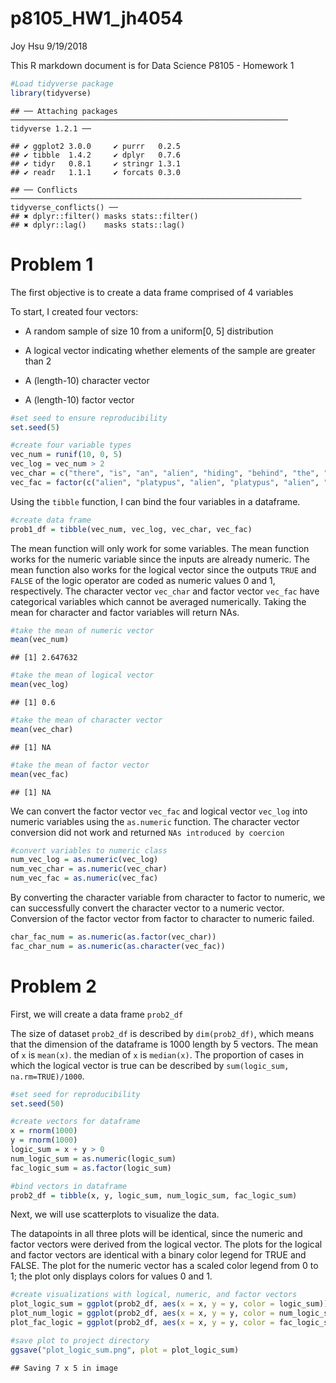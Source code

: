 p8105\_HW1\_jh4054
================
Joy Hsu
9/19/2018

This R markdown document is for Data Science P8105 - Homework 1

``` r
#Load tidyverse package
library(tidyverse)
```

    ## ── Attaching packages ────────────────────────────────────────────────────────────── tidyverse 1.2.1 ──

    ## ✔ ggplot2 3.0.0     ✔ purrr   0.2.5
    ## ✔ tibble  1.4.2     ✔ dplyr   0.7.6
    ## ✔ tidyr   0.8.1     ✔ stringr 1.3.1
    ## ✔ readr   1.1.1     ✔ forcats 0.3.0

    ## ── Conflicts ───────────────────────────────────────────────────────────────── tidyverse_conflicts() ──
    ## ✖ dplyr::filter() masks stats::filter()
    ## ✖ dplyr::lag()    masks stats::lag()

Problem 1
=========

The first objective is to create a data frame comprised of 4 variables

To start, I created four vectors:

-   A random sample of size 10 from a uniform\[0, 5\] distribution

-   A logical vector indicating whether elements of the sample are greater than 2

-   A (length-10) character vector

-   A (length-10) factor vector

``` r
#set seed to ensure reproducibility 
set.seed(5)

#create four variable types
vec_num = runif(10, 0, 5)
vec_log = vec_num > 2
vec_char = c("there", "is", "an", "alien", "hiding", "behind", "the", "black", "berry", "tree")
vec_fac = factor(c("alien", "platypus", "alien", "platypus", "alien", "platypus", "platypus", "platypus", "platypus", "platypus"))
```

Using the `tibble` function, I can bind the four variables in a dataframe.

``` r
#create data frame
prob1_df = tibble(vec_num, vec_log, vec_char, vec_fac)
```

The mean function will only work for some variables. The mean function works for the numeric variable since the inputs are already numeric. The mean function also works for the logical vector since the outputs `TRUE` and `FALSE` of the logic operator are coded as numeric values 0 and 1, respectively. The character vector `vec_char` and factor vector `vec_fac` have categorical variables which cannot be averaged numerically. Taking the mean for character and factor variables will return NAs.

``` r
#take the mean of numeric vector
mean(vec_num)
```

    ## [1] 2.647632

``` r
#take the mean of logical vector
mean(vec_log)
```

    ## [1] 0.6

``` r
#take the mean of character vector
mean(vec_char)
```

    ## [1] NA

``` r
#take the mean of factor vector
mean(vec_fac)
```

    ## [1] NA

We can convert the factor vector `vec_fac` and logical vector `vec_log` into numeric variables using the `as.numeric` function. The character vector conversion did not work and returned `NAs introduced by coercion`

``` r
#convert variables to numeric class 
num_vec_log = as.numeric(vec_log)
num_vec_char = as.numeric(vec_char)
num_vec_fac = as.numeric(vec_fac)
```

By converting the character variable from character to factor to numeric, we can successfully convert the character vector to a numeric vector. Conversion of the factor vector from factor to character to numeric failed.

``` r
char_fac_num = as.numeric(as.factor(vec_char))
fac_char_num = as.numeric(as.character(vec_fac))
```

Problem 2
=========

First, we will create a data frame `prob2_df`

The size of dataset `prob2_df` is described by `dim(prob2_df)`, which means that the dimension of the dataframe is 1000 length by 5 vectors. The mean of `x` is `mean(x)`. the median of `x` is `median(x)`. The proportion of cases in which the logical vector is true can be described by `sum(logic_sum, na.rm=TRUE)/1000`.

``` r
#set seed for reproducibility
set.seed(50)

#create vectors for dataframe
x = rnorm(1000)
y = rnorm(1000)
logic_sum = x + y > 0
num_logic_sum = as.numeric(logic_sum)
fac_logic_sum = as.factor(logic_sum)

#bind vectors in dataframe
prob2_df = tibble(x, y, logic_sum, num_logic_sum, fac_logic_sum)
```

Next, we will use scatterplots to visualize the data.

The datapoints in all three plots will be identical, since the numeric and factor vectors were derived from the logical vector. The plots for the logical and factor vectors are identical with a binary color legend for TRUE and FALSE. The plot for the numeric vector has a scaled color legend from 0 to 1; the plot only displays colors for values 0 and 1.

``` r
#create visualizations with logical, numeric, and factor vectors
plot_logic_sum = ggplot(prob2_df, aes(x = x, y = y, color = logic_sum)) + geom_point(size = 1)
plot_num_logic = ggplot(prob2_df, aes(x = x, y = y, color = num_logic_sum)) + geom_point(size = 1)
plot_fac_logic = ggplot(prob2_df, aes(x = x, y = y, color = fac_logic_sum)) + geom_point(size = 1)

#save plot to project directory 
ggsave("plot_logic_sum.png", plot = plot_logic_sum)
```

    ## Saving 7 x 5 in image
